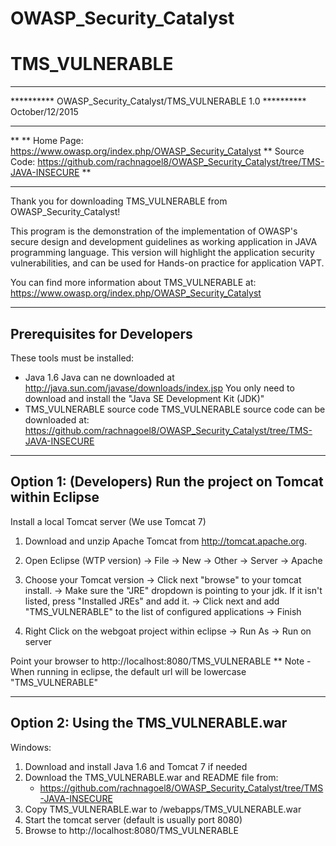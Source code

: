 # OWASP_Security_Catalyst
# TMS_VULNERABLE

**********
**********          OWASP_Security_Catalyst/TMS_VULNERABLE 1.0
**********          October/12/2015
**********
**
**  Home Page:    https://www.owasp.org/index.php/OWASP_Security_Catalyst
**  Source Code:  https://github.com/rachnagoel8/OWASP_Security_Catalyst/tree/TMS-JAVA-INSECURE
**
**********

Thank you for downloading TMS_VULNERABLE from OWASP_Security_Catalyst!

This program is the demonstration of the implementation of 
OWASP's secure design and development guidelines as 
working application in JAVA programming language.
This version will highlight the application security vulnerabilities, 
and can be used for Hands-on practice for application VAPT.

You can find more information about TMS_VULNERABLE at:
https://www.owasp.org/index.php/OWASP_Security_Catalyst


---------------------------------
Prerequisites for Developers  
---------------------------------

These tools must be installed:
- Java 1.6
    Java can ne downloaded at http://java.sun.com/javase/downloads/index.jsp
	You only need to download and install the "Java SE Development Kit (JDK)"
- TMS_VULNERABLE source code
    TMS_VULNERABLE source code can be downloaded at: 
          https://github.com/rachnagoel8/OWASP_Security_Catalyst/tree/TMS-JAVA-INSECURE
    
-------------------------------------------------------------------
Option 1: (Developers) Run the project on Tomcat within Eclipse
-------------------------------------------------------------------

Install a local Tomcat server (We use Tomcat 7)
1. Download and unzip Apache Tomcat from http://tomcat.apache.org. 
2. Open Eclipse (WTP version) -> File -> New -> Other -> Server -> Apache
3. Choose your Tomcat version
-> Click next "browse" to your tomcat install.
-> Make sure the "JRE" dropdown is pointing to your jdk. If it isn't listed, press
"Installed JREs" and add it.
-> Click next and add "TMS_VULNERABLE" to the list of configured applications
-> Finish

4. Right Click on the webgoat project within eclipse -> Run As -> Run on server 

Point your browser to http://localhost:8080/TMS_VULNERABLE
** Note - When running in eclipse, the default url will be lowercase "TMS_VULNERABLE"


------------------------------------------------------------------
Option 2: Using the  TMS_VULNERABLE.war
------------------------------------------------------------------

Windows:

1. Download and install Java 1.6 and Tomcat 7 if needed
2. Download the TMS_VULNERABLE.war and README file from:
    - https://github.com/rachnagoel8/OWASP_Security_Catalyst/tree/TMS-JAVA-INSECURE
3. Copy TMS_VULNERABLE.war to <tomcat>/webapps/TMS_VULNERABLE.war
4. Start the tomcat server (default is usually port 8080)
5. Browse to http://localhost:8080/TMS_VULNERABLE

